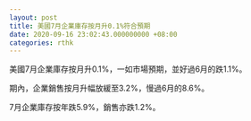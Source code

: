 ```yaml
---
layout: post
title: 美國7月企業庫存按月升0.1%符合預期
date: 2020-09-16 23:02:43.000000000 +08:00
categories: rthk
---
```


美國7月企業庫存按月升0.1%，一如市場預期，並好過6月的跌1.1%。

期內，企業銷售按月升幅放緩至3.2%，慢過6月的8.6%。

7月企業庫存按年跌5.9%，銷售亦跌1.2%。
